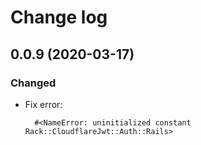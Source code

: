 # Change log

## 0.0.9 (2020-03-17)

### Changed
- Fix error:
  ```
    #<NameError: uninitialized constant Rack::CloudflareJwt::Auth::Rails>
  ```
